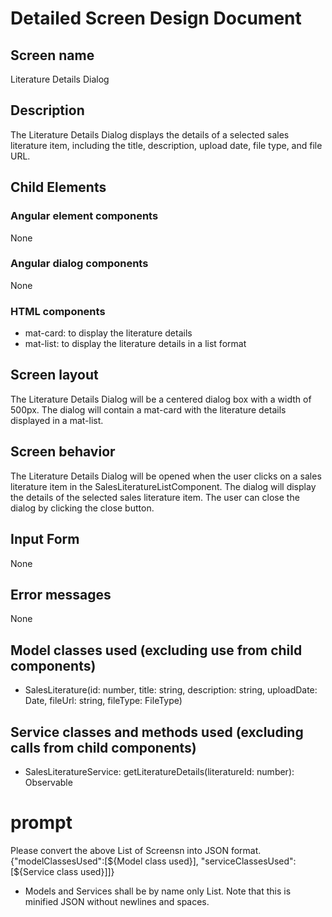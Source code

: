 # Detailed Screen Design Document
## Screen name
Literature Details Dialog

## Description
The Literature Details Dialog displays the details of a selected sales literature item, including the title, description, upload date, file type, and file URL.

## Child Elements
### Angular element components
None
### Angular dialog components
None
### HTML components
- mat-card: to display the literature details
- mat-list: to display the literature details in a list format

## Screen layout
The Literature Details Dialog will be a centered dialog box with a width of 500px. The dialog will contain a mat-card with the literature details displayed in a mat-list.

## Screen behavior
The Literature Details Dialog will be opened when the user clicks on a sales literature item in the SalesLiteratureListComponent. The dialog will display the details of the selected sales literature item. The user can close the dialog by clicking the close button.

## Input Form
None

## Error messages
None

## Model classes used (excluding use from child components)
- SalesLiterature(id: number, title: string, description: string, uploadDate: Date, fileUrl: string, fileType: FileType)

## Service classes and methods used (excluding calls from child components)
- SalesLiteratureService: getLiteratureDetails(literatureId: number): Observable<SalesLiterature>

# prompt
Please convert the above List of Screensn into JSON format.
{"modelClassesUsed":[${Model class used}], "serviceClassesUsed":[${Service class used}]]}
* Models and Services shall be by name only List.
Note that this is minified JSON without newlines and spaces.